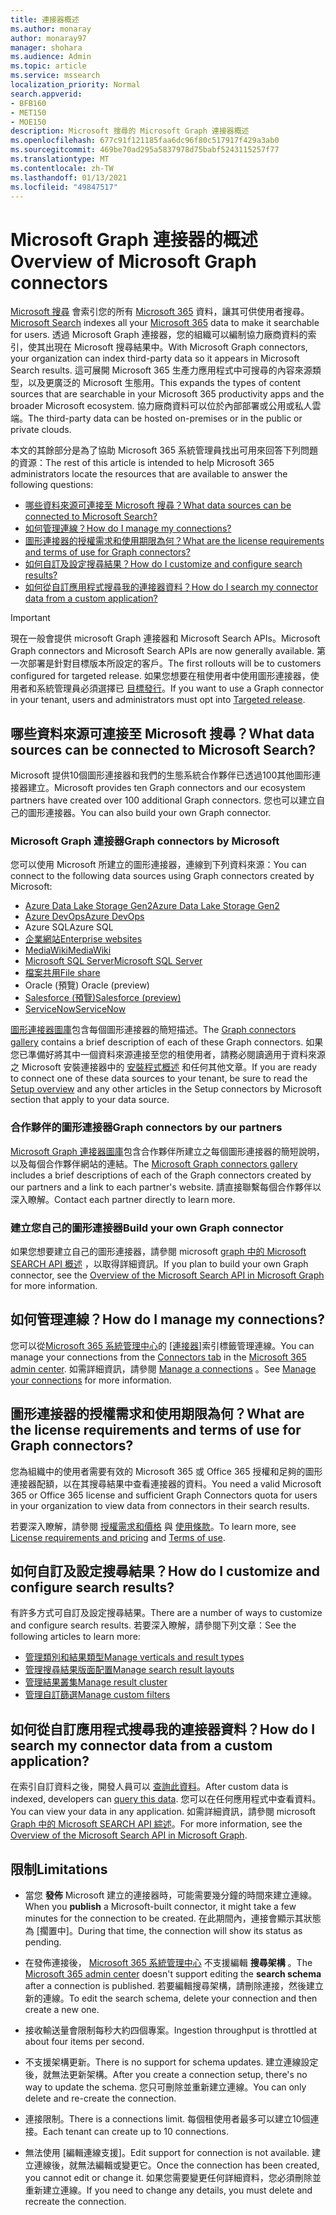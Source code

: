 ```yaml
---
title: 連接器概述
ms.author: monaray
author: monaray97
manager: shohara
ms.audience: Admin
ms.topic: article
ms.service: mssearch
localization_priority: Normal
search.appverid:
- BFB160
- MET150
- MOE150
description: Microsoft 搜尋的 Microsoft Graph 連接器概述
ms.openlocfilehash: 677c91f121185faa6dc96f80c517917f429a3ab0
ms.sourcegitcommit: 469be70ad295a5837978d75babf5243115257f77
ms.translationtype: MT
ms.contentlocale: zh-TW
ms.lasthandoff: 01/13/2021
ms.locfileid: "49847517"
---
```

# <a name="overview-of-microsoft-graph-connectors"></a><span data-ttu-id="f92f1-103">Microsoft Graph 連接器的概述</span><span class="sxs-lookup"><span data-stu-id="f92f1-103">Overview of Microsoft Graph connectors</span></span>

<span data-ttu-id="f92f1-104">[Microsoft 搜尋](https://docs.microsoft.com/microsoftsearch/overview-microsoft-search) 會索引您的所有 [Microsoft 365](https://www.microsoft.com/microsoft-365) 資料，讓其可供使用者搜尋。</span><span class="sxs-lookup"><span data-stu-id="f92f1-104">[Microsoft Search](https://docs.microsoft.com/microsoftsearch/overview-microsoft-search) indexes all your [Microsoft 365](https://www.microsoft.com/microsoft-365) data to make it searchable for users.</span></span> <span data-ttu-id="f92f1-105">透過 Microsoft Graph 連接器，您的組織可以編制協力廠商資料的索引，使其出現在 Microsoft 搜尋結果中。</span><span class="sxs-lookup"><span data-stu-id="f92f1-105">With Microsoft Graph connectors, your organization can index third-party data so it appears in Microsoft Search results.</span></span> <span data-ttu-id="f92f1-106">這可展開 Microsoft 365 生產力應用程式中可搜尋的內容來源類型，以及更廣泛的 Microsoft 生態用。</span><span class="sxs-lookup"><span data-stu-id="f92f1-106">This expands the types of content sources that are searchable in your Microsoft 365 productivity apps and the broader Microsoft ecosystem.</span></span> <span data-ttu-id="f92f1-107">協力廠商資料可以位於內部部署或公用或私人雲端。</span><span class="sxs-lookup"><span data-stu-id="f92f1-107">The third-party data can be hosted on-premises or in the public or private clouds.</span></span>

<!---link Microsoft Graph reference in line 19 when we have access to relevant documentation--->

<span data-ttu-id="f92f1-108">本文的其餘部分是為了協助 Microsoft 365 系統管理員找出可用來回答下列問題的資源：</span><span class="sxs-lookup"><span data-stu-id="f92f1-108">The rest of this article is intended to help Microsoft 365 administrators locate the resources that are available to answer the following questions:</span></span>

* [<span data-ttu-id="f92f1-109">哪些資料來源可連接至 Microsoft 搜尋？</span><span class="sxs-lookup"><span data-stu-id="f92f1-109">What data sources can be connected to Microsoft Search?</span></span>](#what-data-sources-can-be-connected-to-microsoft-search)
* [<span data-ttu-id="f92f1-110">如何管理連線？</span><span class="sxs-lookup"><span data-stu-id="f92f1-110">How do I manage my connections?</span></span>](#how-do-i-manage-my-connections)
* [<span data-ttu-id="f92f1-111">圖形連接器的授權需求和使用期限為何？</span><span class="sxs-lookup"><span data-stu-id="f92f1-111">What are the license requirements and terms of use for Graph connectors?</span></span>](#what-are-the-license-requirements-and-terms-of-use-for-graph-connectors)
* [<span data-ttu-id="f92f1-112">如何自訂及設定搜尋結果？</span><span class="sxs-lookup"><span data-stu-id="f92f1-112">How do I customize and configure search results?</span></span>](#how-do-i-customize-and-configure-search-results)
* [<span data-ttu-id="f92f1-113">如何從自訂應用程式搜尋我的連接器資料？</span><span class="sxs-lookup"><span data-stu-id="f92f1-113">How do I search my connector data from a custom application?</span></span>](#how-do-i-search-my-connector-data-from-a-custom-application)

<!---Modify to another note that is more accurate--->
> [!IMPORTANT]
> <span data-ttu-id="f92f1-114">現在一般會提供 microsoft Graph 連接器和 Microsoft Search APIs。</span><span class="sxs-lookup"><span data-stu-id="f92f1-114">Microsoft Graph connectors and Microsoft Search APIs are now generally available.</span></span> <span data-ttu-id="f92f1-115">第一次部署是針對目標版本所設定的客戶。</span><span class="sxs-lookup"><span data-stu-id="f92f1-115">The first rollouts will be to customers configured for  targeted release.</span></span> <span data-ttu-id="f92f1-116">如果您想要在租使用者中使用圖形連接器，使用者和系統管理員必須選擇已 [目標發行](https://docs.microsoft.com/office365/admin/manage/release-options-in-office-365?view=o365-worldwide&preserve-view=true)。</span><span class="sxs-lookup"><span data-stu-id="f92f1-116">If you want to use a Graph connector in your tenant, users and administrators must opt into [Targeted release](https://docs.microsoft.com/office365/admin/manage/release-options-in-office-365?view=o365-worldwide&preserve-view=true).</span></span>

<!---Add Value, scenario, example, and/or graphic in December updates--->
<!---Probably remove architecture section below
## Architecture

The following architectural diagram of the Microsoft Graph platform shows how Graph connector content flows through content indexing to user results in [Microsoft Search](https://docs.microsoft.com/microsoftsearch/overview-microsoft-search) clients. The rest of this section explains each of the key building blocks in the diagram.

![Diagram: on-premises and cloud-based data is pulled by connectors and indexed by the Microsoft Search API, and then the Microsoft Search service delivers the results to users.](media/connectors-overview/highlevel-connectors.png)
Graph connectors can pull data from cloud-based (SaaS) data sources and on-premises data stores. The above diagram shows connections to only two data sources, but you can add connections to up ten sources per tenant.

The Microsoft Graph Connectors API instantiates one connection per data source. Then, the API indexes and stores the data. Established connections interact with Microsoft Search, so users can get search results.

You can use the Microsoft 365 [admin center](https://admin.microsoft.com) to setup and manage any of the Graph connectors by Microsoft. The admin center has a simple user interface that makes it easy to establish the connection to your data source, and monitor connection status and utilization.

***Edit paragraph below**_
To create a _*connection** to a data source, admins need authenticated access to the data and the entire content repository. The data is fed to the graph connector service for indexing.--->

## <a name="what-data-sources-can-be-connected-to-microsoft-search"></a><span data-ttu-id="f92f1-117">哪些資料來源可連接至 Microsoft 搜尋？</span><span class="sxs-lookup"><span data-stu-id="f92f1-117">What data sources can be connected to Microsoft Search?</span></span>

<span data-ttu-id="f92f1-118">Microsoft 提供10個圖形連接器和我們的生態系統合作夥伴已透過100其他圖形連接器建立。</span><span class="sxs-lookup"><span data-stu-id="f92f1-118">Microsoft provides ten Graph connectors and our ecosystem partners have created over 100 additional Graph connectors.</span></span> <span data-ttu-id="f92f1-119">您也可以建立自己的圖形連接器。</span><span class="sxs-lookup"><span data-stu-id="f92f1-119">You can also build your own Graph connector.</span></span> 

### <a name="graph-connectors-by-microsoft"></a><span data-ttu-id="f92f1-120">Microsoft Graph 連接器</span><span class="sxs-lookup"><span data-stu-id="f92f1-120">Graph connectors by Microsoft</span></span>

<span data-ttu-id="f92f1-121">您可以使用 Microsoft 所建立的圖形連接器，連線到下列資料來源：</span><span class="sxs-lookup"><span data-stu-id="f92f1-121">You can connect to the following data sources using Graph connectors created by Microsoft:</span></span>

<!---Need to add a few links below when docs exist--->
* [<span data-ttu-id="f92f1-122">Azure Data Lake Storage Gen2</span><span class="sxs-lookup"><span data-stu-id="f92f1-122">Azure Data Lake Storage Gen2</span></span>](azure-data-lake-connector.md)
* [<span data-ttu-id="f92f1-123">Azure DevOps</span><span class="sxs-lookup"><span data-stu-id="f92f1-123">Azure DevOps</span></span>](azure-devops-connector.md)
* <span data-ttu-id="f92f1-124">Azure SQL</span><span class="sxs-lookup"><span data-stu-id="f92f1-124">Azure SQL</span></span>
* [<span data-ttu-id="f92f1-125">企業網站</span><span class="sxs-lookup"><span data-stu-id="f92f1-125">Enterprise websites</span></span>](enterprise-web-connector.md)
* [<span data-ttu-id="f92f1-126">MediaWiki</span><span class="sxs-lookup"><span data-stu-id="f92f1-126">MediaWiki</span></span>](mediawiki-connector.md)
* [<span data-ttu-id="f92f1-127">Microsoft SQL Server</span><span class="sxs-lookup"><span data-stu-id="f92f1-127">Microsoft SQL Server</span></span>](MSSQL-connector.md)
* [<span data-ttu-id="f92f1-128">檔案共用</span><span class="sxs-lookup"><span data-stu-id="f92f1-128">File share</span></span>](fileshare-connector.md)
* <span data-ttu-id="f92f1-129">Oracle (預覽) </span><span class="sxs-lookup"><span data-stu-id="f92f1-129">Oracle (preview)</span></span>
* [<span data-ttu-id="f92f1-130">Salesforce (預覽)</span><span class="sxs-lookup"><span data-stu-id="f92f1-130">Salesforce (preview)</span></span>](salesforce-connector.md)
* [<span data-ttu-id="f92f1-131">ServiceNow</span><span class="sxs-lookup"><span data-stu-id="f92f1-131">ServiceNow</span></span>](servicenow-connector.md)

<span data-ttu-id="f92f1-132">[圖形連接器圖庫](connectors-gallery.md)包含每個圖形連接器的簡短描述。</span><span class="sxs-lookup"><span data-stu-id="f92f1-132">The [Graph connectors gallery](connectors-gallery.md) contains a brief description of each of these Graph connectors.</span></span> <span data-ttu-id="f92f1-133">如果您已準備好將其中一個資料來源連接至您的租使用者，請務必閱讀適用于資料來源之 Microsoft 安裝連接器中的 [安裝程式概述](configure-connector.md) 和任何其他文章。</span><span class="sxs-lookup"><span data-stu-id="f92f1-133">If you are ready to connect one of these data sources to your tenant, be sure to read the [Setup overview](configure-connector.md) and any other articles in the Setup connectors by Microsoft section that apply to your data source.</span></span>

### <a name="graph-connectors-by-our-partners"></a><span data-ttu-id="f92f1-134">合作夥伴的圖形連接器</span><span class="sxs-lookup"><span data-stu-id="f92f1-134">Graph connectors by our partners</span></span>

<span data-ttu-id="f92f1-135">[Microsoft Graph 連接器圖庫](connectors-gallery.md)包含合作夥伴所建立之每個圖形連接器的簡短說明，以及每個合作夥伴網站的連結。</span><span class="sxs-lookup"><span data-stu-id="f92f1-135">The [Microsoft Graph connectors gallery](connectors-gallery.md) includes a brief descriptions of each of the Graph connectors created by our partners and a link to each partner's website.</span></span> <span data-ttu-id="f92f1-136">請直接聯繫每個合作夥伴以深入瞭解。</span><span class="sxs-lookup"><span data-stu-id="f92f1-136">Contact each partner directly to learn more.</span></span>

### <a name="build-your-own-graph-connector"></a><span data-ttu-id="f92f1-137">建立您自己的圖形連接器</span><span class="sxs-lookup"><span data-stu-id="f92f1-137">Build your own Graph connector</span></span>

<span data-ttu-id="f92f1-138">如果您想要建立自己的圖形連接器，請參閱 microsoft [graph 中的 Microsoft SEARCH API 概述](https://docs.microsoft.com/graph/search-concept-overview) ，以取得詳細資訊。</span><span class="sxs-lookup"><span data-stu-id="f92f1-138">If you plan to build your own Graph connector, see the [Overview of the Microsoft Search API in Microsoft Graph](https://docs.microsoft.com/graph/search-concept-overview) for more information.</span></span>

## <a name="how-do-i-manage-my-connections"></a><span data-ttu-id="f92f1-139">如何管理連線？</span><span class="sxs-lookup"><span data-stu-id="f92f1-139">How do I manage my connections?</span></span>

<span data-ttu-id="f92f1-140">您可以從[Microsoft 365 系統管理中心](https://admin.microsoft.com/)的 [[連接器]](https://admin.microsoft.com/Adminportal/Home#/MicrosoftSearch/Connectors)索引標籤管理連線。</span><span class="sxs-lookup"><span data-stu-id="f92f1-140">You can manage your connections from the [Connectors tab](https://admin.microsoft.com/Adminportal/Home#/MicrosoftSearch/Connectors) in the [Microsoft 365 admin center](https://admin.microsoft.com/).</span></span> <span data-ttu-id="f92f1-141">如需詳細資訊，請參閱 [Manage a connections](manage-connector.md) 。</span><span class="sxs-lookup"><span data-stu-id="f92f1-141">See [Manage your connections](manage-connector.md) for more information.</span></span>

## <a name="what-are-the-license-requirements-and-terms-of-use-for-graph-connectors"></a><span data-ttu-id="f92f1-142">圖形連接器的授權需求和使用期限為何？</span><span class="sxs-lookup"><span data-stu-id="f92f1-142">What are the license requirements and terms of use for Graph connectors?</span></span>

<span data-ttu-id="f92f1-143">您為組織中的使用者需要有效的 Microsoft 365 或 Office 365 授權和足夠的圖形連接器配額，以在其搜尋結果中查看連接器的資料。</span><span class="sxs-lookup"><span data-stu-id="f92f1-143">You need a valid Microsoft 365 or Office 365 license and sufficient Graph Connectors quota for users in your organization to view data from connectors in their search results.</span></span>

<span data-ttu-id="f92f1-144">若要深入瞭解，請參閱 [授權需求和價格](licensing.md) 與 [使用條款](terms-of-use.md)。</span><span class="sxs-lookup"><span data-stu-id="f92f1-144">To learn more, see [License requirements and pricing](licensing.md) and [Terms of use](terms-of-use.md).</span></span>

## <a name="how-do-i-customize-and-configure-search-results"></a><span data-ttu-id="f92f1-145">如何自訂及設定搜尋結果？</span><span class="sxs-lookup"><span data-stu-id="f92f1-145">How do I customize and configure search results?</span></span>

<span data-ttu-id="f92f1-146">有許多方式可自訂及設定搜尋結果。</span><span class="sxs-lookup"><span data-stu-id="f92f1-146">There are a number of ways to customize and configure search results.</span></span> <span data-ttu-id="f92f1-147">若要深入瞭解，請參閱下列文章：</span><span class="sxs-lookup"><span data-stu-id="f92f1-147">See the following articles to learn more:</span></span>

* [<span data-ttu-id="f92f1-148">管理類別和結果類型</span><span class="sxs-lookup"><span data-stu-id="f92f1-148">Manage verticals and result types</span></span>](customize-search-page.md)
* [<span data-ttu-id="f92f1-149">管理搜尋結果版面配置</span><span class="sxs-lookup"><span data-stu-id="f92f1-149">Manage search result layouts</span></span>](customize-results-layout.md)
* [<span data-ttu-id="f92f1-150">管理結果叢集</span><span class="sxs-lookup"><span data-stu-id="f92f1-150">Manage result cluster</span></span>](result-cluster.md)
* [<span data-ttu-id="f92f1-151">管理自訂篩選</span><span class="sxs-lookup"><span data-stu-id="f92f1-151">Manage custom filters</span></span>](custom-filters.md)

## <a name="how-do-i-search-my-connector-data-from-a-custom-application"></a><span data-ttu-id="f92f1-152">如何從自訂應用程式搜尋我的連接器資料？</span><span class="sxs-lookup"><span data-stu-id="f92f1-152">How do I search my connector data from a custom application?</span></span>

<span data-ttu-id="f92f1-153">在索引自訂資料之後，開發人員可以 [查詢此資料](https://docs.microsoft.com/graph/search-concept-custom-types)。</span><span class="sxs-lookup"><span data-stu-id="f92f1-153">After custom data is indexed, developers can [query this data](https://docs.microsoft.com/graph/search-concept-custom-types).</span></span> <span data-ttu-id="f92f1-154">您可以在任何應用程式中查看資料。</span><span class="sxs-lookup"><span data-stu-id="f92f1-154">You can view your data in any application.</span></span> <span data-ttu-id="f92f1-155">如需詳細資訊，請參閱 microsoft [Graph 中的 Microsoft SEARCH API 綜述](https://docs.microsoft.com/graph/search-concept-overview)。</span><span class="sxs-lookup"><span data-stu-id="f92f1-155">For more information, see the [Overview of the Microsoft Search API in Microsoft Graph](https://docs.microsoft.com/graph/search-concept-overview).</span></span>

## <a name="limitations"></a><span data-ttu-id="f92f1-156">限制</span><span class="sxs-lookup"><span data-stu-id="f92f1-156">Limitations</span></span>

* <span data-ttu-id="f92f1-157">當您 **發佈** Microsoft 建立的連接器時，可能需要幾分鐘的時間來建立連線。</span><span class="sxs-lookup"><span data-stu-id="f92f1-157">When you **publish** a Microsoft-built connector, it might take a few minutes for the connection to be created.</span></span> <span data-ttu-id="f92f1-158">在此期間內，連接會顯示其狀態為 [擱置中]。</span><span class="sxs-lookup"><span data-stu-id="f92f1-158">During that time, the connection will show its status as pending.</span></span>

* <span data-ttu-id="f92f1-159">在發佈連接後， [Microsoft 365 系統管理中心](https://admin.microsoft.com) 不支援編輯 **搜尋架構** 。</span><span class="sxs-lookup"><span data-stu-id="f92f1-159">The [Microsoft 365 admin center](https://admin.microsoft.com) doesn't support editing the **search schema** after a connection is published.</span></span> <span data-ttu-id="f92f1-160">若要編輯搜尋架構，請刪除連接，然後建立新的連線。</span><span class="sxs-lookup"><span data-stu-id="f92f1-160">To edit the search schema, delete your connection and then create a new one.</span></span>

* <span data-ttu-id="f92f1-161">接收輸送量會限制每秒大約四個專案。</span><span class="sxs-lookup"><span data-stu-id="f92f1-161">Ingestion throughput is throttled at about four items per second.</span></span>

* <span data-ttu-id="f92f1-162">不支援架構更新。</span><span class="sxs-lookup"><span data-stu-id="f92f1-162">There is no support for schema updates.</span></span> <span data-ttu-id="f92f1-163">建立連線設定後，就無法更新架構。</span><span class="sxs-lookup"><span data-stu-id="f92f1-163">After you create a connection setup, there's no way to update the schema.</span></span> <span data-ttu-id="f92f1-164">您只可刪除並重新建立連線。</span><span class="sxs-lookup"><span data-stu-id="f92f1-164">You can only delete and re-create the connection.</span></span>

* <span data-ttu-id="f92f1-165">連接限制。</span><span class="sxs-lookup"><span data-stu-id="f92f1-165">There is a connections limit.</span></span> <span data-ttu-id="f92f1-166">每個租使用者最多可以建立10個連接。</span><span class="sxs-lookup"><span data-stu-id="f92f1-166">Each tenant can create up to 10 connections.</span></span>

* <span data-ttu-id="f92f1-167">無法使用 [編輯連線支援]。</span><span class="sxs-lookup"><span data-stu-id="f92f1-167">Edit support for connection is not available.</span></span> <span data-ttu-id="f92f1-168">建立連線後，就無法編輯或變更它。</span><span class="sxs-lookup"><span data-stu-id="f92f1-168">Once the connection has been created, you cannot edit or change it.</span></span> <span data-ttu-id="f92f1-169">如果您需要變更任何詳細資料，您必須刪除並重新建立連線。</span><span class="sxs-lookup"><span data-stu-id="f92f1-169">If you need to change any details, you must delete and recreate the connection.</span></span>
